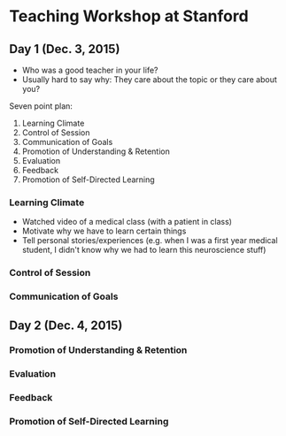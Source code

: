 # Teaching Workshop at Stanford

## Day 1 (Dec. 3, 2015)

* Who was a good teacher in your life? 
* Usually hard to say why: They care about the topic or they care about you?

Seven point plan:

1. Learning Climate
2. Control of Session
3. Communication of Goals
4. Promotion of Understanding & Retention
5. Evaluation
6. Feedback
7. Promotion of Self-Directed Learning

### Learning Climate

* Watched video of a medical class (with a patient in class)
* Motivate why we have to learn certain things
* Tell personal stories/experiences (e.g. when I was a first year medical student, I didn't know why we had to learn this neuroscience stuff)

### Control of Session
### Communication of Goals

## Day 2 (Dec. 4, 2015)

### Promotion of Understanding & Retention
### Evaluation
### Feedback
### Promotion of Self-Directed Learning

